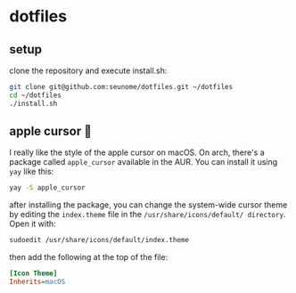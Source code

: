 # dotfiles

## setup

clone the repository and execute install.sh:

```zsh
git clone git@github.com:seunome/dotfiles.git ~/dotfiles
cd ~/dotfiles
./install.sh
```

## apple cursor :apple:
I really like the style of the apple cursor on macOS. On arch, there's a package called ```apple_cursor``` available in the AUR. You can install it using ```yay``` like this:

```zsh
yay -S apple_cursor
```
after installing the package, you can change the system-wide cursor theme by editing the ```index.theme``` file in the ```/usr/share/icons/default/ directory```. Open it with:

```zsh
sudoedit /usr/share/icons/default/index.theme
```

then add the following at the top of the file:

```ini
[Icon Theme]
Inherits=macOS
```
